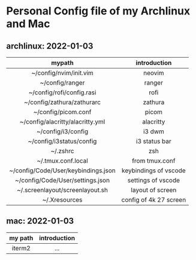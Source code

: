 # Personal Config file of my Archlinux and Mac

## archlinux: 2022-01-03
| mypath | introduction|
| :----: | :----:|
|~/config/nvim/init.vim| neovim|
|~/config/ranger|ranger|
|~/config/rofi/config.rasi|rofi|
|~/config/zathura/zathurarc|zathura|
|~/config/picom.conf|picom|
|~/config/alacritty/alacritty.yml|alacritty|
|~/config/i3/config| i3 dwm|
|~/config/i3status/config| i3 status bar|
|~/.zshrc| zsh|
|~/.tmux.conf.local| from tmux.conf|
|~/config/Code/User/keybindings.json| keybindings of vscode|
|~/config/Code/User/settings.json| settings of vscode|
|~/.screenlayout/screenlayout.sh| layout of screen|
|~/.Xresources| config of 4k 27 screen|

## mac: 2022-01-03

| my path | introduction|
| :----: | :----: |
| iterm2 | ...|





